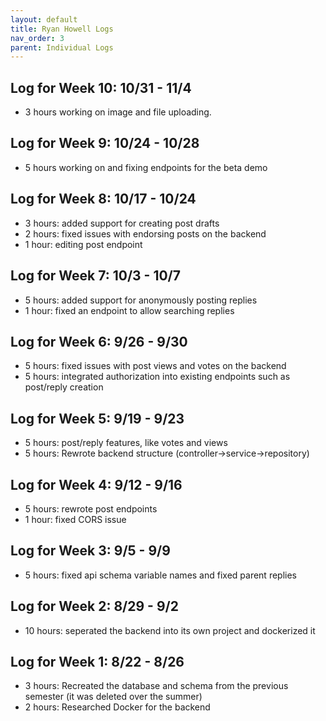 ```yaml
---
layout: default
title: Ryan Howell Logs
nav_order: 3
parent: Individual Logs
---
```

## Log for Week 10: 10/31 - 11/4
- 3 hours working on image and file uploading.

## Log for Week 9: 10/24 - 10/28
- 5 hours working on and fixing endpoints for the beta demo

## Log for Week 8:  10/17 - 10/24
 - 3 hours: added support for creating post drafts
 - 2 hours: fixed issues with endorsing posts on the backend
 - 1 hour: editing post endpoint

## Log for Week 7:  10/3 - 10/7
 - 5 hours: added support for anonymously posting replies
 - 1 hour: fixed an endpoint to allow searching replies

## Log for Week 6:  9/26 - 9/30
 - 5 hours: fixed issues with post views and votes on the backend
 - 5 hours: integrated authorization into existing endpoints such as post/reply creation

## Log for Week 5:  9/19 - 9/23
 - 5 hours: post/reply features, like votes and views
 - 5 hours: Rewrote backend structure (controller->service->repository)

## Log for Week 4:  9/12 - 9/16
 - 5 hours: rewrote post endpoints
 - 1 hour: fixed CORS issue

## Log for Week 3:  9/5 - 9/9
 - 5 hours: fixed api schema variable names and fixed parent replies

## Log for Week 2:  8/29 - 9/2
 - 10 hours: seperated the backend into its own project and dockerized it

## Log for Week 1:  8/22 - 8/26
 - 3 hours: Recreated the database and schema from the previous semester (it was deleted over the summer)
 - 2 hours: Researched Docker for the backend